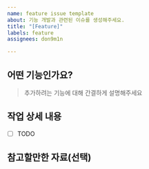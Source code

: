 ```yaml
---
name: feature issue template
about: 기능 개발과 관련된 이슈를 생성해주세요.
title: "[Feature]"
labels: feature
assignees: don9m1n

---
```


## 어떤 기능인가요?

> 추가하려는 기능에 대해 간결하게 설명해주세요

## 작업 상세 내용

- [ ] TODO

## 참고할만한 자료(선택)
